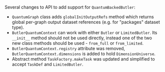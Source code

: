 Several changes to API to add support for `QuantumBackedButler`:
* `QuantumGraph` class adds `globalInitOutputRefs` method which returns global per-graph output dataset references (e.g. for "packages" dataset type).
* `ButlerQuantumContext` can work with either `Butler` or `LimitedButler`.
  Its `__init__` method should not be used directly, instead one of the two new class methods should be used - `from_full` or `from_limited`.
* `ButlerQuantumContext.registry` attribute was removed, `ButlerQuantumContext.dimensions` is added to hold `DimensionUniverse`.
* Abstract method `TaskFactory.makeTask` was updated and simplified to accept `TaskDef` and `LimitedButler`.
